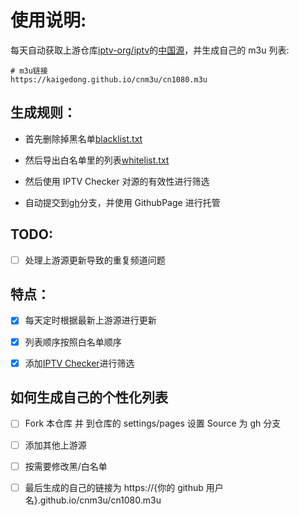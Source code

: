# 使用说明:

每天自动获取上游仓库[iptv-org/iptv](https://github.com/iptv-org/iptv)的[中国源](https://iptv-org.github.io/iptv/countries/cn.m3u)，并生成自己的 m3u 列表:

```
# m3u链接
https://kaigedong.github.io/cnm3u/cn1080.m3u
```

## 生成规则：

- 首先删除掉黑名单[blacklist.txt](./blacklist.txt)

- 然后导出白名单里的列表[whitelist.txt](./whitelist.txt)

- 然后使用 IPTV Checker 对源的有效性进行筛选

- 自动提交到[gh](https://github.com/kaigedong/cnm3u/tree/gh)分支，并使用 GithubPage 进行托管

## TODO:

- [ ] 处理上游源更新导致的重复频道问题

## 特点：

- [x] 每天定时根据最新上游源进行更新

- [x] 列表顺序按照白名单顺序

- [x] 添加[IPTV Checker](https://github.com/freearhey/iptv-checker)进行筛选

## 如何生成自己的个性化列表

- [ ] Fork 本仓库 并 到仓库的 settings/pages 设置 Source 为 gh 分支

- [ ] 添加其他上游源

- [ ] 按需要修改黑/白名单

- [ ] 最后生成的自己的链接为 https://{你的 github 用户名}.github.io/cnm3u/cn1080.m3u
